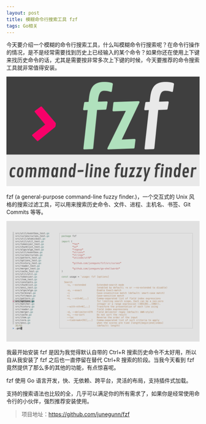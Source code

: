 ```yaml
---
layout: post
title: 模糊命令行搜索工具 fzf
tags: Go相关
---
```


今天要介绍一个模糊的命令行搜索工具，什么叫模糊命令行搜索呢？在命令行操作的情况，是不是经常需要找到历史上已经输入的某个命令？如果你还在使用上下键来找历史命令的话，尤其是需要按非常多次上下键的时候，今天要推荐的命令搜索工具就非常值得安装。

![](https://raw.githubusercontent.com/junegunn/i/master/fzf.png)

fzf (a general-purpose command-line fuzzy finder.)，一个交互式的 Unix 风格的搜索过滤工具，可以用来搜索历史命令、文件、进程、主机名、书签、Git Commits 等等。

![](https://raw.githubusercontent.com/junegunn/i/master/fzf-preview.png)

我最开始安装 fzf 是因为我觉得默认自带的 Ctrl+R 搜索历史命令不太好用，所以自从我安装了 fzf 之后也一直停留在替代 Ctrl+R 搜索的阶段。当我今天看到 fzf 竟然提供了那么多的其他的功能，有点惊喜呢。

fzf 使用 Go 语言开发，快、无依赖、跨平台，灵活的布局，支持插件式加载。

支持的搜索语法也比较的全，几乎可以满足你的所有需求了，如果你是经常使用命令行的小伙伴，强烈推荐安装使用。

> 项目地址：https://github.com/junegunn/fzf